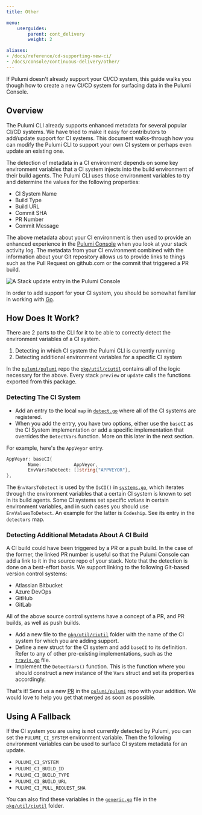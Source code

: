 ```yaml
---
title: Other

menu:
    userguides:
        parent: cont_delivery
        weight: 2

aliases:
- /docs/reference/cd-supporting-new-ci/
- /docs/console/continuous-delivery/other/
---
```


If Pulumi doesn't already support your CI/CD system, this guide
walks you though how to create a new CI/CD system for surfacing
data in the Pulumi Console.

## Overview

The Pulumi CLI already supports enhanced metadata for several popular CI/CD systems. We have tried to make it easy for contributors to add/update support for CI systems. This document walks-through how you can modify the Pulumi CLI to support your own CI system or perhaps even update an existing one.

The detection of metadata in a CI environment depends on some key environment variables that a CI system injects into the build environment of their build agents. The Pulumi CLI uses those environment variables to try and determine the values for the following properties:

- CI System Name
- Build Type
- Build URL
- Commit SHA
- PR Number
- Commit Message

The above metadata about your CI environment is then used to provide an enhanced experience in the [Pulumi Console](https://app.pulumi.com) when you look at your stack activity log. The metadata from your CI environment combined with the information about your Git repository allows us to provide links to things such as the Pull Request on github.com or the commit that triggered a PR build.

![A Stack update entry in the Pulumi Console](/images/docs/reference/supporting-new-ci/stack-update.png)

In order to add support for your CI system, you should be somewhat familiar in working with [Go](https://golang.org/).

## How Does It Work?

There are 2 parts to the CLI for it to be able to correctly detect the environment variables of a CI system.

1. Detecting in which CI system the Pulumi CLI is currently running
1. Detecting additional environment variables for a specific CI system

In the [`pulumi/pulumi`](https://github.com/pulumi/pulumi) repo the [`pkg/util/ciutil`](https://github.com/pulumi/pulumi/tree/master/pkg/util/ciutil) contains all of the logic necessary for the above. Every stack `preview` or `update` calls the functions exported from this package.

### Detecting The CI System

- Add an entry to the local `map` in [`detect.go`](https://github.com/pulumi/pulumi/blob/master/pkg/util/ciutil/detect.go) where all of the CI systems are registered.
- When you add the entry, you have two options, either use the `baseCI` as the CI System implementation or add a specific implementation that overrides the `DetectVars` function. More on this later in the next section.

For example, here's the `AppVeyor` entry.

```go
AppVeyor: baseCI{
		Name:            AppVeyor,
		EnvVarsToDetect: []string{"APPVEYOR"},
},
```

The `EnvVarsToDetect` is used by the `IsCI()` in [`systems.go`](https://github.com/pulumi/pulumi/blob/master/pkg/util/ciutil/systems.go), which iterates through the environment variables that a certain CI system is known to set in its build agents. Some CI systems set specific _values_ in certain environment variables, and in such cases you should use `EnvValuesToDetect`. An example for the latter is `Codeship`. See its entry in the `detectors` map.

### Detecting Additional Metadata About A CI Build

A CI build could have been triggered by a PR or a push build. In the case of the former, the linked PR number is useful so that the Pulumi Console can add a link to it in the source repo of your stack. Note that the detection is done on a best-effort basis. We support linking to the following Git-based version control systems:

- Atlassian Bitbucket
- Azure DevOps
- GitHub
- GitLab

All of the above source control systems have a concept of a PR, and PR builds, as well as push builds.

- Add a new file to the [`pkg/util/ciutil`](https://github.com/pulumi/pulumi/tree/master/pkg/util/ciutil) folder with the name of the CI system for which you are adding support.
- Define a new struct for the CI system and add `baseCI` to its definition. Refer to any of other pre-existing implementations, such as the [`travis.go`](https://github.com/pulumi/pulumi/blob/master/pkg/util/ciutil/travis.go) file.
- Implement the `DetectVars()` function. This is the function where you should construct a new instance of the `Vars` struct and set its properties accordingly.

That's it! Send us a new [PR](https://github.com/pulumi/pulumi/pulls) in the [`pulumi/pulumi`](https://github.com/pulumi/pulumi) repo with your addition. We would love to help you get that merged as soon as possible.

## Using A Fallback

If the CI system you are using is not currently detected by Pulumi, you can set the `PULUMI_CI_SYSTEM` environment variable. Then the following environment variables can be used to surface CI system metadata for an update.

* `PULUMI_CI_SYSTEM`
* `PULUMI_CI_BUILD_ID`
* `PULUMI_CI_BUILD_TYPE`
* `PULUMI_CI_BUILD_URL`
* `PULUMI_CI_PULL_REQUEST_SHA`

You can also find these variables in the [`generic.go`](https://github.com/pulumi/pulumi/blob/master/pkg/util/ciutil/generic.go) file in the [`pkg/util/ciutil`](https://github.com/pulumi/pulumi/tree/master/pkg/util/ciutil) folder.
